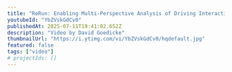 ```yaml
---
title: "ReRun: Enabling Multi-Perspective Analysis of Driving Interaction in VR"
youtubeId: "YbZVskGdCv0"
publishedAt: 2025-07-11T19:41:02.652Z
description: "Video by David Goedicke"
thumbnailUrl: "https://i.ytimg.com/vi/YbZVskGdCv0/hqdefault.jpg"
featured: false
tags: ["video"]
# projectIds: []
---
```


<!-- You can add additional notes about this video here -->
